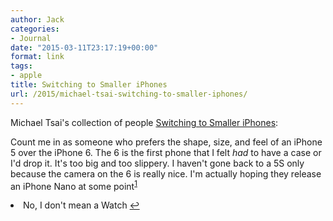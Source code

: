 ```yaml
---
author: Jack
categories:
- Journal
date: "2015-03-11T23:17:19+00:00"
format: link
tags:
- apple
title: Switching to Smaller iPhones
url: /2015/michael-tsai-switching-to-smaller-iphones/
---
```


Michael Tsai's collection of people [Switching to Smaller iPhones][1]:

Count me in as someone who prefers the shape, size, and feel of an iPhone 5 over the iPhone 6. The 6 is the first phone that I felt _had_ to have a case or I'd drop it. It's too big and too slippery. I haven't gone back to a 5S only because the camera on the 6 is really nice. I'm actually hoping they release an iPhone Nano at some point<sup id="fnref-4363-notawatch"><a href="#fn-4363-notawatch" rel="footnote">1</a></sup>

<li id="fn-4363-notawatch">
  No, I don't mean a Watch&#160;<a href="#fnref-4363-notawatch" rev="footnote">&#8617;</a> </fn></footnotes>

 [1]: http://mjtsai.com/blog/2015/03/10/switching-to-smaller-iphones/